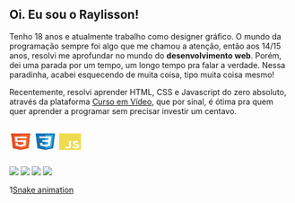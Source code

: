 ## Oi. Eu sou o Raylisson!

Tenho 18 anos e atualmente trabalho como designer gráfico. O mundo da programação sempre foi algo que me chamou a atenção, então aos 14/15 anos, resolvi me aprofundar no mundo do **desenvolvimento web**. Porém, dei uma parada por um tempo, um longo tempo pra falar a verdade. Nessa paradinha, acabei esquecendo de muita coisa, tipo muita coisa mesmo!

Recentemente, resolvi aprender HTML, CSS e Javascript do zero absoluto, através da plataforma [Curso em Vídeo](https://www.cursoemvideo.com/), que por sinal, é ótima pra quem quer aprender a programar sem precisar investir um centavo.

<div style="display: inline_block"><br>
  <img align="center" alt="Ray-HTML" height="30" width="40" src="https://raw.githubusercontent.com/devicons/devicon/master/icons/html5/html5-original.svg">
  <img align="center" alt="Ray-CSS" height="30" width="40" src="https://raw.githubusercontent.com/devicons/devicon/master/icons/css3/css3-original.svg">
  <img align="center" alt="Ray-Js" height="30" width="40" src="https://raw.githubusercontent.com/devicons/devicon/master/icons/javascript/javascript-plain.svg">
</div>
  
  ##
 
<div> 
  <a href="https://instagram.com/raylissoon" target="_blank"><img src="https://img.shields.io/badge/-Instagram-%23E4405F?style=for-the-badge&logo=instagram&logoColor=white" target="_blank"></a>
 <a href="https://discord.gg/euraylissoon" target="_blank"><img src="https://img.shields.io/badge/Discord-7289DA?style=for-the-badge&logo=discord&logoColor=white" target="_blank"></a> 
  <a href = "mailto:teste@proton.me"><img src="https://img.shields.io/badge/ProtonMail-8B89CC?style=for-the-badge&logo=protonmail&logoColor=white" target="_blank"></a>
  <a href="https://www.linkedin.com/in/joão-raylisson-47b0832a6" target="_blank"><img src="https://img.shields.io/badge/-LinkedIn-%230077B5?style=for-the-badge&logo=linkedin&logoColor=white" target="_blank"></a> 
  
</div>

1[Snake animation](https://github.com/rafaballerini/rafaballerini/blob/output/github-contribution-grid-snake.svg)
